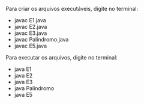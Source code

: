 Para criar os arquivos executáveis, digite no terminal:
- javac E1.java
- javac E2.java
- javac E3.java
- javac Palindromo.java
- javac E5.java

Para executar os arquivos, digite no terminal:
- java E1
- java E2
- java E3
- java Palindromo
- java E5


